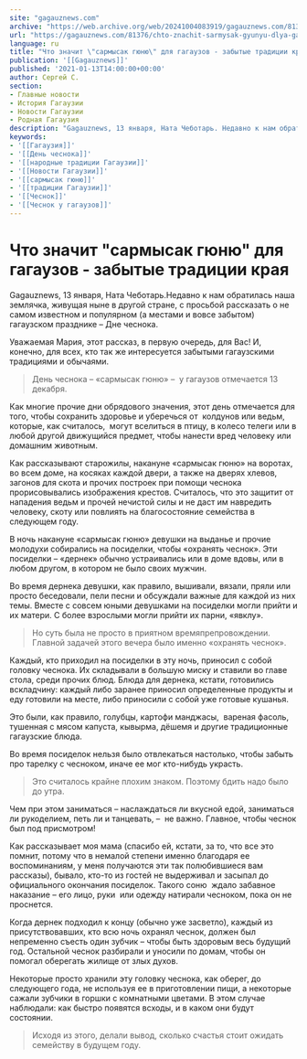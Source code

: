 ```yaml
---
site: "gagauznews.com"
archive: "https://web.archive.org/web/20241004083919/gagauznews.com/81376/chto-znachit-sarmysak-gyunyu-dlya-gagauzov-zabytye-traditsii-kraya.html"
url: "https://gagauznews.com/81376/chto-znachit-sarmysak-gyunyu-dlya-gagauzov-zabytye-traditsii-kraya.html"
language: ru
title: "Что значит \"сармысак гюню\" для гагаузов - забытые традиции края"
publication: '[[Gagauznews]]'
published: '2021-01-13T14:00:00+00:00'
author: Сергей С.
section:
- Главные новости
- История Гагаузии
- Новости Гагаузии
- Родная Гагаузия
description: "Gagauznews, 13 января, Ната Чеботарь. Недавно к нам обратилась наша землячка, живущая ныне в другой стране, с просьбой рассказать о не самом известном и популярном (а местами и вовсе забытом) гагаузском празднике – Дне чеснока. Уважаемая Мария, этот рассказ, в первую очередь, для Вас! И, конечно, для всех, кто так же интересуется забытыми гагаузскими традициями и обычаями. День чеснока – «сармысак гюню» – у гагаузов отмечается 13 декабря. Как многие прочие дни обрядового значения, этот день отмечается для того, чтобы сохранить здоровье и уберечься от колдунов или ведьм, которые, как считалось, могут вселиться в птицу, в колесо телеги или в […]"
keywords:
- '[[Гагаузия]]'
- '[[День чеснока]]'
- '[[народные традиции Гагаузии]]'
- '[[Новости Гагаузии]]'
- '[[сармысак гюню]]'
- '[[традиции Гагаузии]]'
- '[[Чеснок]]'
- '[[Чеснок у гагаузов]]'
---
```


# Что значит "сармысак гюню" для гагаузов - забытые традиции края

Gagauznews, 13 января, Ната Чеботарь.Недавно к нам обратилась наша землячка, живущая ныне в другой стране, с просьбой рассказать о не самом известном и популярном (а местами и вовсе забытом) гагаузском празднике – Дне чеснока.

Уважаемая Мария, этот рассказ, в первую очередь, для Вас! И, конечно, для всех, кто так же интересуется забытыми гагаузскими традициями и обычаями.

> День чеснока – «сармысак гюню» –  у гагаузов отмечается 13 декабря.

Как многие прочие дни обрядового значения, этот день отмечается для того, чтобы сохранить здоровье и уберечься от  колдунов или ведьм, которые, как считалось,  могут вселиться в птицу, в колесо телеги или в любой другой движущийся предмет, чтобы нанести вред человеку или домашним животным.

Как рассказывают старожилы, накануне «сармысак гюню» на воротах, во всем доме, на косяках каждой двери, а также на дверях хлевов, загонов для скота и прочих построек при помощи чеснока  прорисовывались изображения крестов. Считалось, что это защитит от нападения ведьм и прочей нечистой силы и не даст им навредить человеку, скоту или повлиять на благосостояние семейства в следующем году.

В ночь накануне «сармысак гюню» девушки на выданье и прочие молодухи собирались на посиделки, чтобы «охранять чеснок». Эти посиделки – «дернек» обычно устраивались или в доме вдовы, или в любом другом, в котором не было своих мужчин.

Во время дернека девушки, как правило, вышивали, вязали, пряли или просто беседовали, пели песни и обсуждали важные для каждой из них темы. Вместе с совсем юными девушками на посиделки могли прийти и их матери. С более взрослыми могли прийти их парни, «явклу».

> Но суть была не просто в приятном времяпрепровождении. Главной задачей этого вечера было именно «охранять чеснок».

Каждый, кто приходил на посиделки в эту ночь, приносил с собой головку чеснока. Их складывали в большую миску и ставили во главе стола, среди прочих блюд. Блюда для дернека, кстати, готовились вскладчину: каждый либо заранее приносил определенные продукты и еду готовили на месте, либо приносили с собой уже готовые кушанья.

Это были, как правило, голубцы, картофи манджасы,  вареная фасоль, тушенная с мясом капуста, кывырма, дёшемя и другие традиционные гагаузские блюда.

Во время посиделок нельзя было отвлекаться настолько, чтобы забыть про тарелку с чесноком, иначе ее мог кто-нибудь украсть.

> Это считалось крайне плохим знаком. Поэтому бдить надо было до утра.

Чем при этом заниматься – наслаждаться ли вкусной едой, заниматься ли рукоделием, петь ли и танцевать, –  не важно. Главное, чтобы чеснок был под присмотром!

Как рассказывает моя мама (спасибо ей, кстати, за то, что все это помнит, потому что в немалой степени именно благодаря ее воспоминаниям, у меня получаются эти так полюбившиеся вам рассказы), бывало, кто-то из гостей не выдерживал и засыпал до официального окончания посиделок. Такого соню  ждало забавное наказание – его лицо, руки  или одежду натирали чесноком, пока он не проснется.

Когда дернек подходил к концу (обычно уже засветло), каждый из присутствовавших, кто всю ночь охранял чеснок, должен был непременно съесть один зубчик – чтобы быть здоровым весь будущий год. Остальной чеснок разбирали и уносили по домам, чтобы он помогал оберегать жилище от злых духов.

Некоторые просто хранили эту головку чеснока, как оберег, до следующего года, не используя ее в приготовлении пищи, а некоторые сажали зубчики в горшки с комнатными цветами. В этом случае наблюдали: как быстро появятся всходы, и в каком они будут состоянии.

> Исходя из этого, делали вывод, сколько счастья стоит ожидать семейству в будущем году.